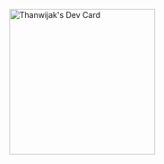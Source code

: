 <a href="https://app.daily.dev/Therdsakrungnap"><img src="https://api.daily.dev/devcards/93d1e791ce534b6f89a2074c26436d77.png?r=uju" width="260" alt="Thanwijak's Dev Card"/></a>

